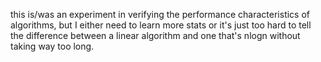 this is/was an experiment in verifying the performance characteristics of algorithms, but I either need to learn more stats or it's just too hard to tell the difference between a linear algorithm and one that's nlogn without taking way too long.

